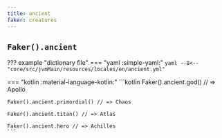 ```yaml
---
title: ancient
faker: creatures
---
```


## `Faker().ancient`

??? example "dictionary file"
    === "yaml :simple-yaml:"
        ```yaml
        --8<-- "core/src/jvmMain/resources/locales/en/ancient.yml"
        ```

=== "kotlin :material-language-kotlin:"
    ```kotlin
    Faker().ancient.god() // => Apollo

    Faker().ancient.primordial() // => Chaos

    Faker().ancient.titan() // => Atlas

    Faker().ancient.hero // => Achilles
    ```
